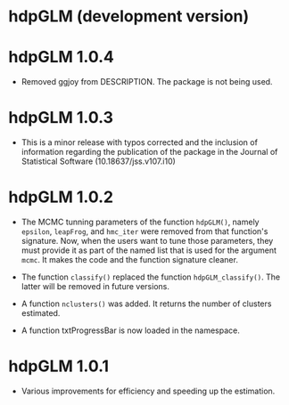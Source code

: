 # hdpGLM (development version)

# hdpGLM 1.0.4
- Removed ggjoy from DESCRIPTION. The package is not being used.

# hdpGLM 1.0.3

- This is a minor release with typos corrected and the inclusion of information regarding the publication of the package in the Journal of Statistical Software (10.18637/jss.v107.i10)

# hdpGLM 1.0.2

- The MCMC tunning parameters of the function `hdpGLM()`, namely  `epsilon`, `leapFrog`, and `hmc_iter` were removed from that function's signature. Now, when the users want to tune those parameters, they must provide it as part of the named list that is used for the argument `mcmc`. It makes the code and the function signature cleaner.

- The function `classify()` replaced the function `hdpGLM_classify()`. The latter will be removed in future versions.

- A function `nclusters()` was added. It returns the number of clusters estimated.

- A function txtProgressBar is now loaded in the namespace. 

# hdpGLM 1.0.1

* Various improvements for efficiency and speeding up the estimation.
